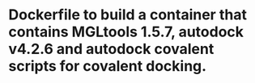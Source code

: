 # Dockerfile to build a container that contains MGLtools 1.5.7, autodock v4.2.6 and autodock covalent scripts for covalent docking.

